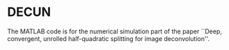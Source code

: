 # DECUN
The MATLAB code is for the numerical simulation part of the paper ``Deep, convergent, unrolled half-quadratic splitting for image deconvolution''. 
